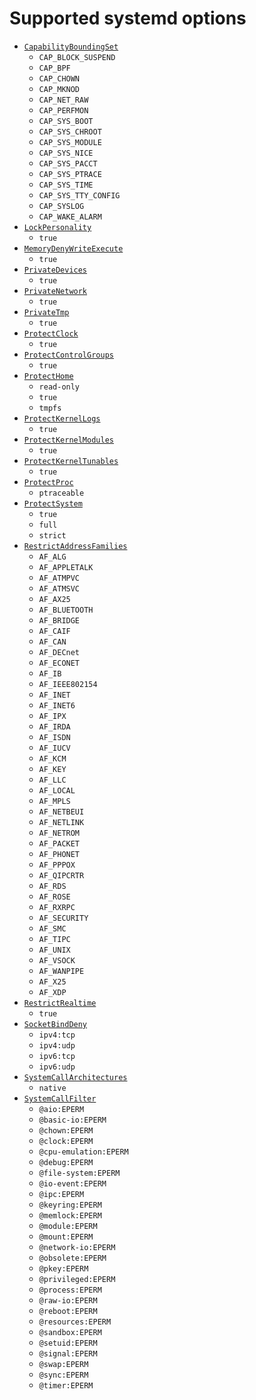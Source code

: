 # Supported systemd options

- [`CapabilityBoundingSet`](https://www.freedesktop.org/software/systemd/man/latest/systemd.exec.html#CapabilityBoundingSet=)
  - `CAP_BLOCK_SUSPEND`
  - `CAP_BPF`
  - `CAP_CHOWN`
  - `CAP_MKNOD`
  - `CAP_NET_RAW`
  - `CAP_PERFMON`
  - `CAP_SYS_BOOT`
  - `CAP_SYS_CHROOT`
  - `CAP_SYS_MODULE`
  - `CAP_SYS_NICE`
  - `CAP_SYS_PACCT`
  - `CAP_SYS_PTRACE`
  - `CAP_SYS_TIME`
  - `CAP_SYS_TTY_CONFIG`
  - `CAP_SYSLOG`
  - `CAP_WAKE_ALARM`
- [`LockPersonality`](https://www.freedesktop.org/software/systemd/man/latest/systemd.exec.html#LockPersonality=)
  - `true`
- [`MemoryDenyWriteExecute`](https://www.freedesktop.org/software/systemd/man/latest/systemd.exec.html#MemoryDenyWriteExecute=)
  - `true`
- [`PrivateDevices`](https://www.freedesktop.org/software/systemd/man/latest/systemd.exec.html#PrivateDevices=)
  - `true`
- [`PrivateNetwork`](https://www.freedesktop.org/software/systemd/man/latest/systemd.exec.html#PrivateNetwork=)
  - `true`
- [`PrivateTmp`](https://www.freedesktop.org/software/systemd/man/latest/systemd.exec.html#PrivateTmp=)
  - `true`
- [`ProtectClock`](https://www.freedesktop.org/software/systemd/man/latest/systemd.exec.html#ProtectClock=)
  - `true`
- [`ProtectControlGroups`](https://www.freedesktop.org/software/systemd/man/latest/systemd.exec.html#ProtectControlGroups=)
  - `true`
- [`ProtectHome`](https://www.freedesktop.org/software/systemd/man/latest/systemd.exec.html#ProtectHome=)
  - `read-only`
  - `true`
  - `tmpfs`
- [`ProtectKernelLogs`](https://www.freedesktop.org/software/systemd/man/latest/systemd.exec.html#ProtectKernelLogs=)
  - `true`
- [`ProtectKernelModules`](https://www.freedesktop.org/software/systemd/man/latest/systemd.exec.html#ProtectKernelModules=)
  - `true`
- [`ProtectKernelTunables`](https://www.freedesktop.org/software/systemd/man/latest/systemd.exec.html#ProtectKernelTunables=)
  - `true`
- [`ProtectProc`](https://www.freedesktop.org/software/systemd/man/latest/systemd.exec.html#ProtectProc=)
  - `ptraceable`
- [`ProtectSystem`](https://www.freedesktop.org/software/systemd/man/latest/systemd.exec.html#ProtectSystem=)
  - `true`
  - `full`
  - `strict`
- [`RestrictAddressFamilies`](https://www.freedesktop.org/software/systemd/man/latest/systemd.exec.html#RestrictAddressFamilies=)
  - `AF_ALG`
  - `AF_APPLETALK`
  - `AF_ATMPVC`
  - `AF_ATMSVC`
  - `AF_AX25`
  - `AF_BLUETOOTH`
  - `AF_BRIDGE`
  - `AF_CAIF`
  - `AF_CAN`
  - `AF_DECnet`
  - `AF_ECONET`
  - `AF_IB`
  - `AF_IEEE802154`
  - `AF_INET`
  - `AF_INET6`
  - `AF_IPX`
  - `AF_IRDA`
  - `AF_ISDN`
  - `AF_IUCV`
  - `AF_KCM`
  - `AF_KEY`
  - `AF_LLC`
  - `AF_LOCAL`
  - `AF_MPLS`
  - `AF_NETBEUI`
  - `AF_NETLINK`
  - `AF_NETROM`
  - `AF_PACKET`
  - `AF_PHONET`
  - `AF_PPPOX`
  - `AF_QIPCRTR`
  - `AF_RDS`
  - `AF_ROSE`
  - `AF_RXRPC`
  - `AF_SECURITY`
  - `AF_SMC`
  - `AF_TIPC`
  - `AF_UNIX`
  - `AF_VSOCK`
  - `AF_WANPIPE`
  - `AF_X25`
  - `AF_XDP`
- [`RestrictRealtime`](https://www.freedesktop.org/software/systemd/man/latest/systemd.exec.html#RestrictRealtime=)
  - `true`
- [`SocketBindDeny`](https://www.freedesktop.org/software/systemd/man/latest/systemd.exec.html#SocketBindDeny=)
  - `ipv4:tcp`
  - `ipv4:udp`
  - `ipv6:tcp`
  - `ipv6:udp`
- [`SystemCallArchitectures`](https://www.freedesktop.org/software/systemd/man/latest/systemd.exec.html#SystemCallArchitectures=)
  - `native`
- [`SystemCallFilter`](https://www.freedesktop.org/software/systemd/man/latest/systemd.exec.html#SystemCallFilter=)
  - `@aio:EPERM`
  - `@basic-io:EPERM`
  - `@chown:EPERM`
  - `@clock:EPERM`
  - `@cpu-emulation:EPERM`
  - `@debug:EPERM`
  - `@file-system:EPERM`
  - `@io-event:EPERM`
  - `@ipc:EPERM`
  - `@keyring:EPERM`
  - `@memlock:EPERM`
  - `@module:EPERM`
  - `@mount:EPERM`
  - `@network-io:EPERM`
  - `@obsolete:EPERM`
  - `@pkey:EPERM`
  - `@privileged:EPERM`
  - `@process:EPERM`
  - `@raw-io:EPERM`
  - `@reboot:EPERM`
  - `@resources:EPERM`
  - `@sandbox:EPERM`
  - `@setuid:EPERM`
  - `@signal:EPERM`
  - `@swap:EPERM`
  - `@sync:EPERM`
  - `@timer:EPERM`
